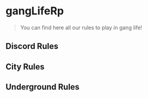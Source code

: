# gangLifeRp
> You can find here all our rules to play in gang life!

## Discord Rules
## City Rules
## Underground Rules
